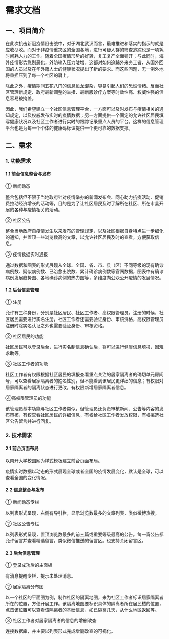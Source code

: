 <h1>需求文档</h1>

<h2>一、项目简介</h2>

在此次抗击新冠疫情阻击战中，对于湖北武汉而言，最难推进和落实的指示的就是应收尽收。而对于非疫情重灾区的全国各地，进行可疑人群的筛查追踪也是一项耗时间耗人力的工作。随着全国疫情形势的好转，复工复产全面铺开；与此同时，海外疫情形势急剧恶化，外防输入压力陡增，这都对如何追踪外来务工者、从国外回国的人员以及在华外籍人士的健康状况提出了新的要求。而这些问题，无一例外地将重担压到了每一个社区的肩上。

除此之外，疫情期间五花八门的信息鱼龙混杂，容易引起人们的恐慌情绪。反而社区管理新规定、政府最新调整的举措、最新版诊疗方案等时效性高、权威性强的信息容易被掩盖。

因此，我们希望建立一个社区信息管理平台，一方面可以及时发布与疫情相关的通知规定，以及权威发布实时的疫情数据；另一方面提供一个固定的允许社区居民填写健康状况以及社区工作者进行实时的跟踪记录重点人员的平台。这样的信息管理平台也是为每一个个体的健康码标识提供一个更可靠的数据支撑。

<h2>二、需求</h2>

<h3>1. 功能需求</h3>

<h4>1.1 前台信息整合与发布</h4>

① 新闻动态

整合包括但不限于当地政府针对疫情举办的新闻发布会、同心助力抗疫活动、促销费拉动经济增长的活动等，目的是为了让社区居民及时了解所在社区、所在市县开展的各种与疫情相关的活动。

② 社区公告

整合当地政府自疫情发生以来发布的管理规定，以及社区根据自身特点进一步细化的通知，并置顶一些浏览数高的文章，以允许社区居民及时的查看，方便获取信息。

③ 疫情数据实时通报

通过数据和图表的形式展现从全球、全国、省、市、县（区）不同等级的现有确诊病例数、疑似病例数、已治愈出院数、累计确诊病例数等官网数据，图表中有确诊病例发展趋势图、各地确诊病例的热力图等，多维度向公众公开疫情的发展情况。

<h4>1.2 后台信息管理</h4>

① 注册

允许有三种身份，分别是社区居民、社区工作者、高权限管理员。注册的时候，社区居民需要进行实名注册，社区工作者还需要验证身份、审核资格，高权限管理员注册时除实名认证之外也需要验证身份、审核资格。

② 社区居民的功能

社区居民可以登录后台，进行实名制信息确认后，将可以进行健康信息填报，困难求助等。

③ 社区工作者的功能

社区工作者有权限根据社区居民的填报查看重点关注的居家隔离者的确切单元房间号，可以查看居家隔离者的姓名性别，但不能看到该居民更详细的信息；有权限对居家隔离者的隔离状态进行更改，有权限新增居家隔离者信息。

④高权限管理员的功能

该管理员基本功能与社区工作者类似，但管理员还负责审核新闻、公告等内容的发布审核，有权查看社区居民的详细信息，有权给社区工作者发放权限，有权挑选社区公告留言并进行回复。



<h3>2. 技术需求</h3>

<h4>2.1 前台页面布局</h4>

以南开大学校园网为样式模板建立前台页面布局。

疫情实时数据以动态的形式展现全球或者全国的疫情发展变化，默认是全球，可以查看全国的变化情况。

<h4>2.2 信息整合与发布</h4>

① 新闻动态专栏

以列表形式呈现，右侧有导引栏，显示浏览数最多的文章列表，类似微博热搜。

② 社区公告专栏

以列表形式呈现，置顶浏览数最多的前三篇或重要等级最高的公告。每一篇公告都允许留言并查看精选留言，类似微信推送的留言区。也支持关闭留言区。



<h4>2.3 后台信息管理</h4>

① 登录成功后的主面板

有消息提醒专栏，提示未处理消息。

② 居家隔离分布图

以一个社区的平面图为例，制作社区的隔离地图，来为社区工作者标识居家隔离者所在的位置，方便开展工作。该隔离地图要标识具体的隔离者所在居民楼的位置，点击该位置可以查看该隔离者的基础信息，如已隔离几天，从什么地区返回等。

③ 社区工作者对居家隔离者的信息的增删改查

连接数据库，并主要以列表形式完成增删改查的可视化。